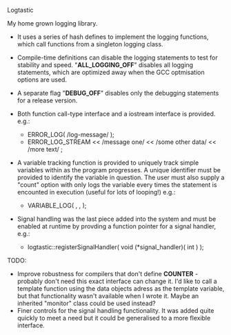 Logtastic

My home grown logging library.

 * It uses a series of hash defines to implement the logging functions, which call functions from a
singleton logging class.
 * Compile-time definitions can disable the logging statements to test for stability and speed.
   "__ALL_LOGGING_OFF__" disables all logging statements, which are optimized away when the GCC 
   optmisation options are used.
 * A separate flag "__DEBUG_OFF__" disables only the debugging statements for a release version.
 * Both function call-type interface and a iostream interface is provided. e.g.:
	- ERROR_LOG( /log-message/ );
	- ERROR_LOG_STREAM << /message one/ << /some other data/ << /more text/ ;

 * A variable tracking function is provided to uniquely track simple variables within as the
   program progresses. A unique identifier must be provided to identify the variable in question.
   The user must also supply a "count" option with only logs the variable every <count> times the
   statement is encounted in execution (useful for lots of looping!) e.g.:
	- VARIABLE_LOG( <id>, <variable>, <count> );

 * Signal handling was the last piece added into the system and must be enabled at runtime by
   provding a function pointer for a signal handler, e.g.:
	- logtastic::registerSignalHandler( void (\*signal_handler)( int ) );


TODO:
 * Improve robustness for compilers that don't define __COUNTER__ - probably don't need this exact
   interface can change it. I'd like to call a template function using the data objects adress as 
   the template variable, but that functionality wasn't available when I wrote it. Maybe an
   inherited "monitor" class could be used instead?
 * Finer controls for the signal handling functionality. It was added quite quickly to meet a need
   but it could be generalised to a more flexible interface.





